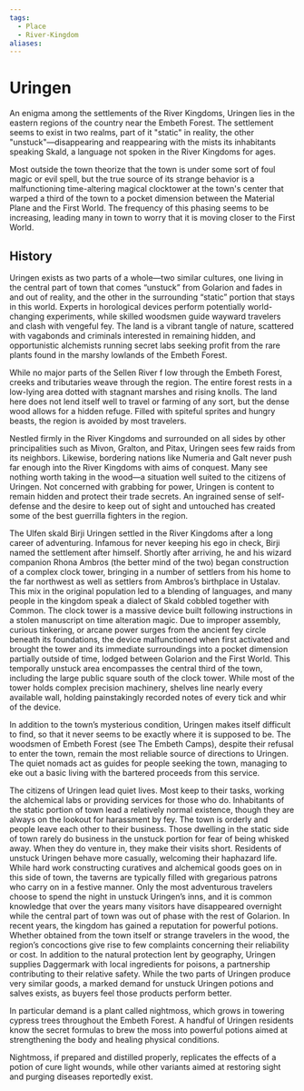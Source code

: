 ```yaml
---
tags:
  - Place
  - River-Kingdom
aliases:
---
```

# Uringen
An enigma among the settlements of the River Kingdoms, Uringen lies in the eastern regions of the country near the Embeth Forest. The settlement seems to exist in two realms, part of it "static" in reality, the other "unstuck"—disappearing and reappearing with the mists its inhabitants speaking Skald, a language not spoken in the River Kingdoms for ages.

Most outside the town theorize that the town is under some sort of foul magic or evil spell, but the true source of its strange behavior is a malfunctioning time-altering magical clocktower at the town's center that warped a third of the town to a pocket dimension between the Material Plane and the First World. The frequency of this phasing seems to be increasing, leading many in town to worry that it is moving closer to the First World. 
## History
Uringen exists as two parts of a whole—two similar cultures, one living in the central part of town that comes “unstuck” from Golarion and fades in and out of reality, and the other in the surrounding “static” portion that stays in this world. Experts in horological devices perform potentially world-changing experiments, while skilled woodsmen guide wayward travelers and clash with vengeful fey. The land is a vibrant tangle of nature, scattered with vagabonds and criminals interested in remaining hidden, and opportunistic alchemists running secret labs seeking profit from the rare plants found in the marshy lowlands of the Embeth Forest.

While no major parts of the Sellen River f low through the Embeth Forest, creeks and tributaries weave through the region. The entire forest rests in a low-lying area dotted with stagnant marshes and rising knolls. The land here does not lend itself well to travel or farming of any sort, but the dense wood allows for a hidden refuge. Filled with spiteful sprites and hungry beasts, the region is avoided by most travelers.

Nestled firmly in the River Kingdoms and surrounded on all sides by other principalities such as Mivon, Gralton, and Pitax, Uringen sees few raids from its neighbors. Likewise, bordering nations like Numeria and Galt never push far enough into the River Kingdoms with aims of conquest. Many see nothing worth taking in the wood—a situation well suited to the citizens of Uringen. Not concerned with grabbing for power, Uringen is content to remain hidden and protect their trade secrets. An ingrained sense of self-defense and the desire to keep out of sight and untouched has created some of the best guerrilla fighters in the region.

The Ulfen skald Birji Uringen settled in the River Kingdoms after a long career of adventuring. Infamous for never keeping his ego in check, Birji named the settlement after himself. Shortly after arriving, he and his wizard companion Rhona Ambros (the better mind of the two) began construction of a complex clock tower, bringing in a number of settlers from his home to the far northwest as well as settlers from Ambros’s birthplace in Ustalav. This mix in the original population led to a blending of languages, and many people in the kingdom speak a dialect of Skald cobbled together with Common. The clock tower is a massive device built following instructions in a stolen manuscript on time alteration magic. Due to improper assembly, curious tinkering, or arcane power surges from the ancient fey circle beneath its foundations, the device malfunctioned when first activated and brought the tower and its immediate surroundings into a pocket dimension partially outside of time, lodged between Golarion and the First World. This temporally unstuck area encompasses the central third of the town, including the large public square south of the clock tower. While most of the tower holds complex precision machinery, shelves line nearly every available wall, holding painstakingly recorded notes of every tick and whir of the device.

In addition to the town’s mysterious condition, Uringen makes itself difficult to find, so that it never seems to be exactly where it is supposed to be. The woodsmen of Embeth Forest (see The Embeth Camps), despite their refusal to enter the town, remain the most reliable source of directions to Uringen. The quiet nomads act as guides for people seeking the town, managing to eke out a basic living with the bartered proceeds from this service.

The citizens of Uringen lead quiet lives. Most keep to their tasks, working the alchemical labs or providing services for those who do. Inhabitants of the static portion of town lead a relatively normal existence, though they are always on the lookout for harassment by fey. The town is orderly and people leave each other to their business. Those dwelling in the static side of town rarely do business in the unstuck portion for fear of being whisked away. When they do venture in, they make their visits short. Residents of unstuck Uringen behave more casually, welcoming their haphazard life. While hard work constructing curatives and alchemical goods goes on in this side of town, the taverns are typically filled with gregarious patrons who carry on in a festive manner. Only the most adventurous travelers choose to spend the night in unstuck Uringen’s inns, and it is common knowledge that over the years many visitors have disappeared overnight while the central part of town was out of phase with the rest of Golarion. In recent years, the kingdom has gained a reputation for powerful potions. Whether obtained from the town itself or strange travelers in the wood, the region’s concoctions give rise to few complaints concerning their reliability or cost. In addition to the natural protection lent by geography, Uringen supplies Daggermark with local ingredients for poisons, a partnership contributing to their relative safety. While the two parts of Uringen produce very similar goods, a marked demand for unstuck Uringen potions and salves exists, as buyers feel those products perform better.

In particular demand is a plant called nightmoss, which grows in towering cypress trees throughout the Embeth Forest. A handful of Uringen residents know the secret formulas to brew the moss into powerful potions aimed at strengthening the body and healing physical conditions.

Nightmoss, if prepared and distilled properly, replicates the effects of a potion of cure light wounds, while other variants aimed at restoring sight and purging diseases reportedly exist.